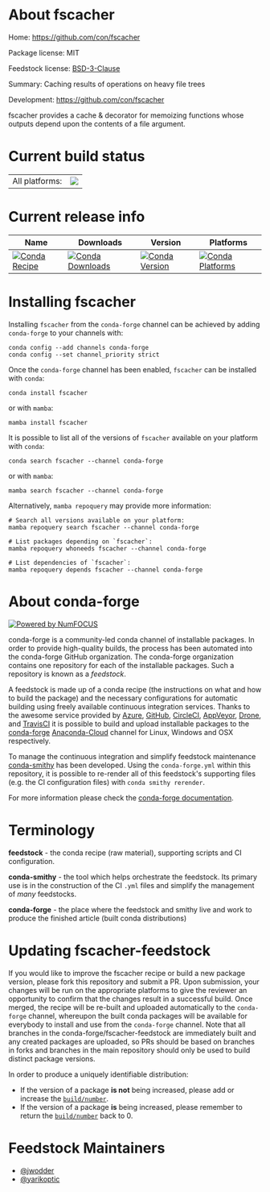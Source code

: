 About fscacher
==============

Home: https://github.com/con/fscacher

Package license: MIT

Feedstock license: [BSD-3-Clause](https://github.com/conda-forge/fscacher-feedstock/blob/main/LICENSE.txt)

Summary: Caching results of operations on heavy file trees

Development: https://github.com/con/fscacher

fscacher provides a cache & decorator for memoizing functions whose outputs
depend upon the contents of a file argument.


Current build status
====================


<table><tr><td>All platforms:</td>
    <td>
      <a href="https://dev.azure.com/conda-forge/feedstock-builds/_build/latest?definitionId=12041&branchName=main">
        <img src="https://dev.azure.com/conda-forge/feedstock-builds/_apis/build/status/fscacher-feedstock?branchName=main">
      </a>
    </td>
  </tr>
</table>

Current release info
====================

| Name | Downloads | Version | Platforms |
| --- | --- | --- | --- |
| [![Conda Recipe](https://img.shields.io/badge/recipe-fscacher-green.svg)](https://anaconda.org/conda-forge/fscacher) | [![Conda Downloads](https://img.shields.io/conda/dn/conda-forge/fscacher.svg)](https://anaconda.org/conda-forge/fscacher) | [![Conda Version](https://img.shields.io/conda/vn/conda-forge/fscacher.svg)](https://anaconda.org/conda-forge/fscacher) | [![Conda Platforms](https://img.shields.io/conda/pn/conda-forge/fscacher.svg)](https://anaconda.org/conda-forge/fscacher) |

Installing fscacher
===================

Installing `fscacher` from the `conda-forge` channel can be achieved by adding `conda-forge` to your channels with:

```
conda config --add channels conda-forge
conda config --set channel_priority strict
```

Once the `conda-forge` channel has been enabled, `fscacher` can be installed with `conda`:

```
conda install fscacher
```

or with `mamba`:

```
mamba install fscacher
```

It is possible to list all of the versions of `fscacher` available on your platform with `conda`:

```
conda search fscacher --channel conda-forge
```

or with `mamba`:

```
mamba search fscacher --channel conda-forge
```

Alternatively, `mamba repoquery` may provide more information:

```
# Search all versions available on your platform:
mamba repoquery search fscacher --channel conda-forge

# List packages depending on `fscacher`:
mamba repoquery whoneeds fscacher --channel conda-forge

# List dependencies of `fscacher`:
mamba repoquery depends fscacher --channel conda-forge
```


About conda-forge
=================

[![Powered by
NumFOCUS](https://img.shields.io/badge/powered%20by-NumFOCUS-orange.svg?style=flat&colorA=E1523D&colorB=007D8A)](https://numfocus.org)

conda-forge is a community-led conda channel of installable packages.
In order to provide high-quality builds, the process has been automated into the
conda-forge GitHub organization. The conda-forge organization contains one repository
for each of the installable packages. Such a repository is known as a *feedstock*.

A feedstock is made up of a conda recipe (the instructions on what and how to build
the package) and the necessary configurations for automatic building using freely
available continuous integration services. Thanks to the awesome service provided by
[Azure](https://azure.microsoft.com/en-us/services/devops/), [GitHub](https://github.com/),
[CircleCI](https://circleci.com/), [AppVeyor](https://www.appveyor.com/),
[Drone](https://cloud.drone.io/welcome), and [TravisCI](https://travis-ci.com/)
it is possible to build and upload installable packages to the
[conda-forge](https://anaconda.org/conda-forge) [Anaconda-Cloud](https://anaconda.org/)
channel for Linux, Windows and OSX respectively.

To manage the continuous integration and simplify feedstock maintenance
[conda-smithy](https://github.com/conda-forge/conda-smithy) has been developed.
Using the ``conda-forge.yml`` within this repository, it is possible to re-render all of
this feedstock's supporting files (e.g. the CI configuration files) with ``conda smithy rerender``.

For more information please check the [conda-forge documentation](https://conda-forge.org/docs/).

Terminology
===========

**feedstock** - the conda recipe (raw material), supporting scripts and CI configuration.

**conda-smithy** - the tool which helps orchestrate the feedstock.
                   Its primary use is in the construction of the CI ``.yml`` files
                   and simplify the management of *many* feedstocks.

**conda-forge** - the place where the feedstock and smithy live and work to
                  produce the finished article (built conda distributions)


Updating fscacher-feedstock
===========================

If you would like to improve the fscacher recipe or build a new
package version, please fork this repository and submit a PR. Upon submission,
your changes will be run on the appropriate platforms to give the reviewer an
opportunity to confirm that the changes result in a successful build. Once
merged, the recipe will be re-built and uploaded automatically to the
`conda-forge` channel, whereupon the built conda packages will be available for
everybody to install and use from the `conda-forge` channel.
Note that all branches in the conda-forge/fscacher-feedstock are
immediately built and any created packages are uploaded, so PRs should be based
on branches in forks and branches in the main repository should only be used to
build distinct package versions.

In order to produce a uniquely identifiable distribution:
 * If the version of a package **is not** being increased, please add or increase
   the [``build/number``](https://docs.conda.io/projects/conda-build/en/latest/resources/define-metadata.html#build-number-and-string).
 * If the version of a package **is** being increased, please remember to return
   the [``build/number``](https://docs.conda.io/projects/conda-build/en/latest/resources/define-metadata.html#build-number-and-string)
   back to 0.

Feedstock Maintainers
=====================

* [@jwodder](https://github.com/jwodder/)
* [@yarikoptic](https://github.com/yarikoptic/)

